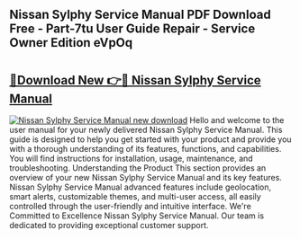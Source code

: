 ## Nissan Sylphy Service Manual PDF Download Free - Part-7tu User Guide Repair - Service Owner Edition eVpOq

# <h2><a href="http://cf18572.oget.top/?id=Nissan+Sylphy+Service+Manual">🔗Download New 👉🔴 Nissan Sylphy Service Manual</a></h2>

[![Nissan Sylphy Service Manual new download](https://i.imgur.com/5g1atiW.png)](http://cf18572.oget.top/?id=Nissan+Sylphy+Service+Manual)
Hello and welcome to the user manual for your newly delivered Nissan Sylphy Service Manual. This guide is designed to help you get started with your product and provide you with a thorough understanding of its features, functions, and capabilities. You will find instructions for installation, usage, maintenance, and troubleshooting. Understanding the Product This section provides an overview of your new Nissan Sylphy Service Manual and its key features. Nissan Sylphy Service Manual advanced features include geolocation, smart alerts, customizable themes, and multi-user access, all easily controlled through the user-friendly and intuitive interface. We're Committed to Excellence Nissan Sylphy Service Manual. Our team is dedicated to providing exceptional customer support.
